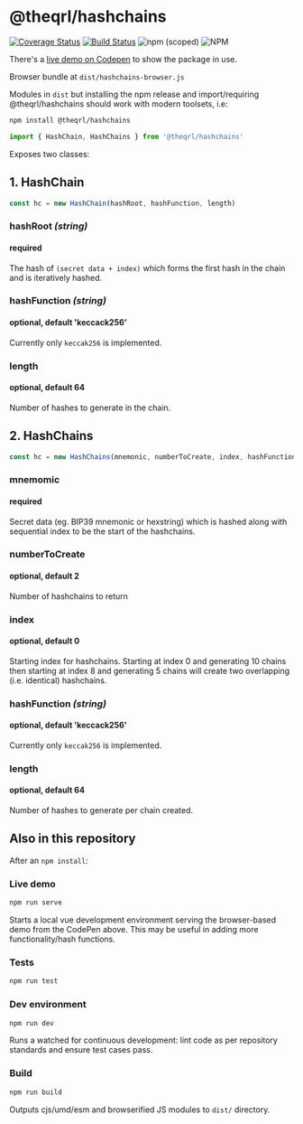 # @theqrl/hashchains

[![Coverage Status](https://coveralls.io/repos/github/theQRL/hashchains/badge.svg?branch=main)](https://coveralls.io/github/theQRL/hashchains?branch=main) [![Build Status](https://www.travis-ci.com/theQRL/hashchains.svg?branch=main)](https://www.travis-ci.com/theQRL/hashchains) ![npm (scoped)](https://img.shields.io/npm/v/@theqrl/hashchains) ![NPM](https://img.shields.io/npm/l/@theqrl/hashchains)

There's a [live demo on Codepen](https://codepen.io/jplomas/live/187d9ff57e404c38a76373e39b796eb4) to show the package in use.

Browser bundle at `dist/hashchains-browser.js`

Modules in `dist` but installing the npm release and import/requiring @theqrl/hashchains should work with modern toolsets, i.e:

``` bash
npm install @theqrl/hashchains
```

``` javascript
import { HashChain, HashChains } from '@theqrl/hashchains'
```

Exposes two classes:

## 1. HashChain

``` javascript
const hc = new HashChain(hashRoot, hashFunction, length)
```

### hashRoot _(string)_

#### required

The hash of `(secret data + index)` which forms the first hash in the chain and is iteratively hashed.

### hashFunction _(string)_

#### optional, default 'keccack256'

Currently only `keccak256` is implemented.

### length

#### optional, default 64

Number of hashes to generate in the chain.

## 2. HashChains

``` javascript
const hc = new HashChains(mnemonic, numberToCreate, index, hashFunction, length)
```

### mnemomic

#### required

Secret data (eg. BIP39 mnemonic or hexstring) which is hashed along with sequential index to be the start of the hashchains.

### numberToCreate

#### optional, default 2

Number of hashchains to return

### index

#### optional, default 0

Starting index for hashchains.  Starting at index 0 and generating 10 chains then starting at index 8 and generating 5 chains will create two overlapping (i.e. identical) hashchains.

### hashFunction _(string)_

#### optional, default 'keccack256'

Currently only `keccak256` is implemented.

### length

#### optional, default 64

Number of hashes to generate per chain created.

## Also in this repository

After an `npm install`:
### Live demo

``` bash
npm run serve
```
Starts a local vue development environment serving the browser-based demo from the CodePen above.  This may be useful in adding more functionality/hash functions.

### Tests

``` bash
npm run test
```

### Dev environment

``` bash
npm run dev
```

Runs a watched for continuous development: lint code as per repository standards and ensure test cases pass.

### Build

``` bash
npm run build
```

Outputs cjs/umd/esm and browserified JS modules to `dist/` directory.
